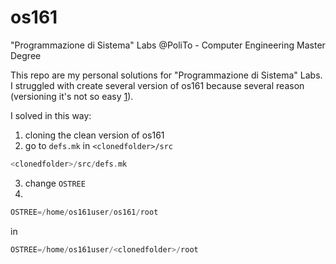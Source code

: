 # os161
"Programmazione di Sistema" Labs @PoliTo - Computer Engineering Master Degree

This repo are my personal solutions for "Programmazione di Sistema" Labs.
I struggled with create several version of os161 because several reason (versioning it's not so easy [1](http://www.os161.org/resources/versioncontrol.html)).

I solved in this way:
1) cloning the clean version of os161
2) go to ```defs.mk``` in ```<clonedfolder>/src```
```c
<clonedfolder>/src/defs.mk
```
3) change ```OSTREE```
4) 
```c
OSTREE=/home/os161user/os161/root
```
in
```c
OSTREE=/home/os161user/<clonedfolder>/root
```
